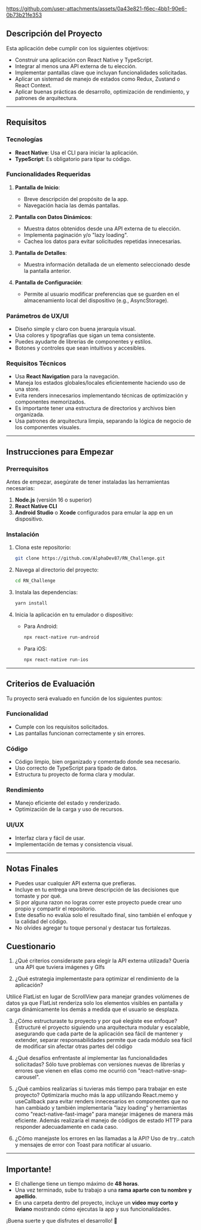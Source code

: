 

https://github.com/user-attachments/assets/0a43e821-f6ec-4bb1-90e6-0b73b21fe353







## Descripción del Proyecto
Esta aplicación debe cumplir con los siguientes objetivos:
- Construir una aplicación con React Native y TypeScript.
- Integrar al menos una API externa de tu elección.
- Implementar pantallas clave que incluyan funcionalidades solicitadas.
- Aplicar un sistemad de manejo de estados como Redux, Zustand o React Context.
- Aplicar buenas prácticas de desarrollo, optimización de rendimiento, y patrones de arquitectura.

---

## Requisitos

### Tecnologías
- **React Native**: Usa el CLI para iniciar la aplicación.
- **TypeScript**: Es obligatorio para tipar tu código.

### Funcionalidades Requeridas
1. **Pantalla de Inicio**:
   - Breve descripción del propósito de la app.
   - Navegación hacia las demás pantallas.

2. **Pantalla con Datos Dinámicos**:
   - Muestra datos obtenidos desde una API externa de tu elección.
   - Implementa paginación y/o "lazy loading".
   - Cachea los datos para evitar solicitudes repetidas innecesarias.

3. **Pantalla de Detalles**:
   - Muestra información detallada de un elemento seleccionado desde la pantalla anterior.

4. **Pantalla de Configuración**:
   - Permite al usuario modificar preferencias que se guarden en el almacenamiento local del dispositivo (e.g., AsyncStorage).

### Parámetros de UX/UI
- Diseño simple y claro con buena jerarquía visual.
- Usa colores y tipografías que sigan un tema consistente.
- Puedes ayudarte de librerias de componentes y estilos.
- Botones y controles que sean intuitivos y accesibles.

### Requisitos Técnicos
- Usa **React Navigation** para la navegación.
- Maneja los estados globales/locales eficientemente haciendo uso de una store.
- Evita renders innecesarios implementando técnicas de optimización y componentes memorizados.
- Es importante tener una estructura de directorios y archivos bien organizada.
- Usa patrones de arquitectura limpia, separando la lógica de negocio de los componentes visuales.

---

## Instrucciones para Empezar

### Prerrequisitos
Antes de empezar, asegúrate de tener instaladas las herramientas necesarias:
1. **Node.js** (versión 16 o superior)
2. **React Native CLI**
3. **Android Studio** o **Xcode** configurados para emular la app en un dispositivo.

### Instalación
1. Clona este repositorio:
   ```bash
   git clone https://github.com/AlphaDev87/RN_Challenge.git
   ```

2. Navega al directorio del proyecto:
   ```bash
   cd RN_Challenge
   ```

3. Instala las dependencias:
   ```bash
   yarn install
   ```

4. Inicia la aplicación en tu emulador o dispositivo:
   - Para Android:
     ```bash
     npx react-native run-android
     ```
   - Para iOS:
     ```bash
     npx react-native run-ios
     ```

---

## Criterios de Evaluación
Tu proyecto será evaluado en función de los siguientes puntos:

### Funcionalidad
- Cumple con los requisitos solicitados.
- Las pantallas funcionan correctamente y sin errores.

### Código
- Código limpio, bien organizado y comentado donde sea necesario.
- Uso correcto de TypeScript para tipado de datos.
- Estructura tu proyecto de forma clara y modular.

### Rendimiento
- Manejo eficiente del estado y renderizado.
- Optimización de la carga y uso de recursos.

### UI/UX
- Interfaz clara y fácil de usar.
- Implementación de temas y consistencia visual.

---

## Notas Finales
- Puedes usar cualquier API externa que prefieras.
- Incluye en tu entrega una breve descripción de las decisiones que tomaste y por qué.
- Si por alguna razon no logras correr este proyecto puede crear uno propio y compartir el repositorio.
- Este desafío no evalúa solo el resultado final, sino también el enfoque y la calidad del código.
- No olvides agregar tu toque personal y destacar tus fortalezas.

## Cuestionario
1. ¿Qué criterios consideraste para elegir la API externa utilizada?
Quería una API que tuviera imágenes y GIfs

2. ¿Qué estrategia implementaste para optimizar el rendimiento de la aplicación?

Utilicé FlatList en lugar de ScrollView para manejar grandes volúmenes de datos ya que FlatList renderiza solo los elementos visibles en pantalla y carga dinámicamente los demás a medida que el usuario se desplaza.

3. ¿Cómo estructuraste tu proyecto y por qué elegiste ese enfoque?
Estructuré el proyecto siguiendo una arquitectura modular y escalable, asegurando que cada parte de la aplicación sea fácil de mantener y extender, separar responsabilidades permite que cada módulo sea fácil de modificar sin afectar otras partes del código

4. ¿Qué desafíos enfrentaste al implementar las funcionalidades solicitadas?
Sólo tuve problemas con versiones nuevas de librerías y errores que vienen en ellas como me ocurrió con "react-native-snap-carousel".

5. ¿Qué cambios realizarías si tuvieras más tiempo para trabajar en este proyecto?
Optimizaría mucho más la app utilizando React.memo y useCallback para evitar renders innecesarios en componentes que no han cambiado y también implementaría "lazy loading" y herramientas como "react-native-fast-image" para manejar imágenes de manera más eficiente. Además realizaría el manejo de códigos de estado HTTP para responder adecuadamente en cada caso.

6. ¿Cómo manejaste los errores en las llamadas a la API?
Uso de try...catch y mensajes de error con Toast para notificar al usuario.

---

## Importante!
- El challenge tiene un tiempo máximo de **48 horas**.
- Una vez terminado, sube tu trabajo a una **rama aparte con tu nombre y apellido**.
- En una carpeta dentro del proyecto, incluye un **video muy corto y liviano** mostrando cómo ejecutas la app y sus funcionalidades.


¡Buena suerte y que disfrutes el desarrollo! 🚀
